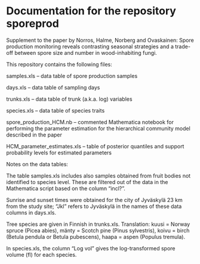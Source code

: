 # Documentation for the repository sporeprod

Supplement to the paper by Norros, Halme, Norberg and Ovaskainen: Spore production monitoring reveals contrasting seasonal strategies and a trade-off between spore size and number in wood-inhabiting fungi.


This repository contains the following files:

samples.xls – data table of spore production samples

days.xls – data table of sampling days

trunks.xls – data table of trunk (a.k.a. log) variables

species.xls – data table of species traits

spore_production_HCM.nb – commented Mathematica notebook for performing the parameter estimation for the hierarchical community model described in the paper

HCM_parameter_estimates.xls – table of posterior quantiles and support probability levels for estimated parameters


Notes on the data tables:

The table samples.xls includes also samples obtained from fruit bodies not identified to species level. These are filtered out of the data in the Mathematica script based on the column “incl?”.

Sunrise and sunset times were obtained for the city of Jyväskylä 23 km from the study site; “Jkl” refers to Jyväskylä in the names of these data columns in days.xls.

Tree species are given in Finnish in trunks.xls. Translation: kuusi = Norway spruce (Picea abies), mänty = Scotch pine (Pinus sylvestris), koivu = birch (Betula pendula or Betula pubescens), haapa = aspen (Populus tremula).

In species.xls, the column “Log vol” gives the log-transformed spore volume (fl) for each species. 
